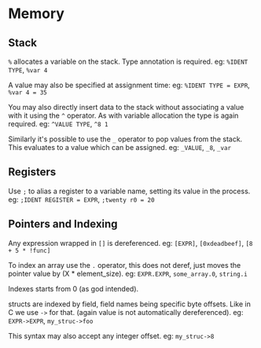 # Memory 

## Stack
`%` allocates a variable on the stack. Type annotation is required.
eg: `%IDENT TYPE`, `%var 4`

A value may also be specified at assignment time:
eg: `%IDENT TYPE = EXPR`, `%var 4 = 35`


You may also directly insert data to the stack without associating a value with it using the `^` operator.
As with variable allocation the type is again required. 
eg: `^VALUE TYPE`, `^8 1`

Similarly it's possible to use the `_` operator to pop values from the stack.
This evaluates to a value which can be assigned.
eg: `_VALUE`, `_8`, `_var`


## Registers
Use `;` to alias a register to a variable name, setting its value in the process.
eg: `;IDENT REGISTER = EXPR`, `;twenty r0 = 20`


## Pointers and Indexing
Any expression wrapped in `[]` is dereferenced.
eg: `[EXPR]`, `[0xdeadbeef]`, `[8 + 5 * !func]`

To index an array use the `.` operator, this does not deref,
just moves the pointer value by (X * element_size).
eg: `EXPR.EXPR`, `some_array.0`, `string.i`

Indexes starts from 0 (as god intended).

structs are indexed by field, field names being specific byte offsets.
Like in C we use `->` for that. (again value is not automatically dereferenced).
eg: `EXPR->EXPR`, `my_struc->foo`

This syntax may also accept any integer offset.
eg: `my_struc->8`
